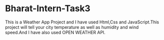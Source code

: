 # Bharat-Intern-Task3
This is a Weather App Project and I have used Html,Css and JavaScript.This project will tell your city temperature as well as humidity and wind speed.And I have also used OPEN WEATHER API.
